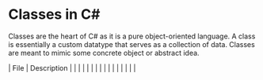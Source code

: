 # Classes in C#
Classes are the heart of C# as it is a pure object-oriented language. A class is essentially a custom datatype that serves as a collection of data. 
Classes are meant to mimic some concrete object or abstract idea.

| File | Description | 
|  |  |
|  |  |
|  |  |
|  |  |
|  |  |
